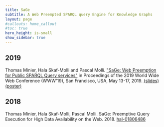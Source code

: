 ```yaml
---
title: SaGe  
subtitle: A Web Preempted SPARQL query Engine for Knowledge Graphs
layout: page
#callouts: home_callout
#toc: true
hero_height: is-small
show_sidebar: true
---
```


## 2019



Thomas Minier, Hala Skaf-Molli and Pascal Molli. ["SaGe: Web Preemption for Public SPARQL Query services"](https://hal.archives-ouvertes.fr/hal-02017155/document) in Proceedings of the 2019 World Wide Web Conference (WWW'19), San Francisco, USA, May 13-17, 2019. [(slides)](https://docs.google.com/presentation/d/1zSMKwTq6N6IJFs4jFkOqRzpfooDDoLGhR-3yYRUSij8/present?slide=id.p) [(poster)](https://docs.google.com/presentation/d/1AGHxoW820t3s0xc_rdmc_pkxuCmy3qWRBcPQk_kci54/edit?usp=sharing)

## 2018

Thomas Minier, Hala Skaf-Molli, Pascal Molli. SaGe: Preemptive Query Execution for High Data Availability on the Web. 2018. [hal-01806486](https://hal.archives-ouvertes.fr/hal-01806486)
